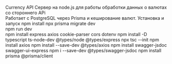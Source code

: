 Currency API
Сервер на node.js для работы обработки данных о валютах со стороннего APi  
Работает с PostgreSQL через Prisma и кеширование валют.
Установка и запуск
npm install
npx prisma migrate dev   
npm run dev  
npm install express axios cookie-parser cors dotenv
npm install -D typescript ts-node-dev @types/node @types/express
npx tsc --init
npm install axios
npm install --save-dev @types/axios
npm install swagger-jsdoc swagger-ui-express
npm i --save-dev @types/swagger-jsdoc
npm install prisma @prisma/client


